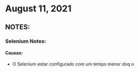# August 11, 2021

## NOTES:


### Selenium Notes:

#### Causas:
- O Selenium estar configurado com um tempo menor doq o 